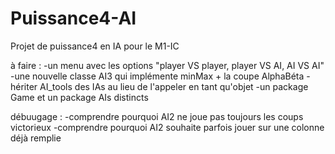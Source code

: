 # Puissance4-AI
Projet de puissance4 en IA pour le M1-IC

à faire :
-un menu avec les options "player VS player, player VS AI, AI VS AI" 
-une nouvelle classe AI3 qui implémente minMax + la coupe AlphaBéta
-hériter AI_tools des IAs au lieu de l'appeler en tant qu'objet 
-un package Game et un package AIs distincts 

débuugage : 
-comprendre pourquoi AI2 ne joue pas toujours les coups victorieux
-comprendre pourquoi AI2 souhaite parfois jouer sur une colonne déjà remplie 
